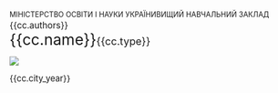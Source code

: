 
<div class="title-body" style="height: 566px; width: 652px;">
  <div class="title-header">
  <span style="font-size: 12.5424px; line-height: 16.5424px;">МІНІСТЕРСТВО ОСВІТИ І НАУКИ УКРАЇНИ</span><span style="font-size: 12.5424px; line-height: 16.5424px;">ВИЩИЙ НАВЧАЛЬНИЙ ЗАКЛАД</span>
  </div>
  <div class="img-header-block" style="background-image: url(http://www.surgpu.ru/media/uploads/2016/10/04/cropped-biznes-informatika.jpg)">
  <div class="opacity-header-block">
  
  </div>
  </div>
  <div class="autor-block">
  <div class="autor-border">
  <span style="font-size: 15.3408px; line-height: 19.3408px;"> {{cc.authors}}</span>
  </div>
  </div>
  <div class="book-name-block">
  <span class="book-name" style="font-size: 26.6288px; line-height: 30.6288px;"> {{cc.name}}</span><span class="book-type" style="font-size: 18.1864px; line-height: 22.1864px;">{{cc.type}}</span>
  </div>
  <div class="title-footer">
  <p><img src="../logo-org.png"></p>
  <span style="font-size: 14.7984px;">{{cc.city_year}}</span>
  </div>
  </div>
